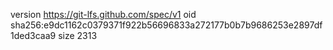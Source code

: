 version https://git-lfs.github.com/spec/v1
oid sha256:e9dc1162c0379371f922b56696833a272177b0b7b9686253e2897df1ded3caa9
size 2313
